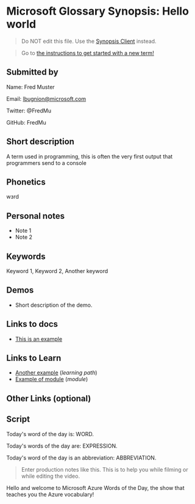 # Microsoft Glossary Synopsis: Hello world

> Do NOT edit this file. Use the [Synopsis Client](https://aka.ms/glossary/edit-synopsis) instead.

> Go to [the instructions to get started with a new term!](https://github.com/lbugnion/ms-glossary/blob/master/instructions/getting-started.md)

## Submitted by

Name: Fred Muster

Email: lbugnion@microsoft.com

Twitter: @FredMu

GitHub: FredMu

## Short description

A term used in programming, this is often the very first output that programmers send to a console

## Phonetics

wɜrd

## Personal notes

- Note 1
- Note 2

## Keywords

Keyword 1, Keyword 2, Another keyword

## Demos

- Short description of the demo.

## Links to docs

- [This is an example](https://docs.microsoft.com/azure/azure-functions/functions-overview)

## Links to Learn

- [Another example](https://docs.microsoft.com/learn/paths/create-serverless-applications) (*learning path*)
- [Example of module](https://docs.microsoft.com/learn/modules/shift-nodejs-express-apis-serverless) (*module*)

## Other Links (optional)

## Script

Today's word of the day is: WORD.

Today's words of the day are: EXPRESSION.

Today's word of the day is an abbreviation: ABBREVIATION.

> Enter production notes like this. This is to help you while filming or while editing the video.

Hello and welcome to Microsoft Azure Words of the Day, the show that teaches you the Azure vocabulary!
